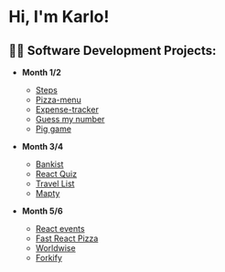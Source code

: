 <h1>Hi, I'm Karlo!</h1>

<h2>👨‍💻 Software Development Projects:</h2>

- <b>Month 1/2</b>
  - [Steps](https://github.com/Karlo-Zivkovic/Steps/tree/main)
  - [Pizza-menu](https://github.com/Karlo-Zivkovic/Pizza-menu)
  - [Expense-tracker](https://github.com/Karlo-Zivkovic/Expense-tracker)
  - [Guess my number](https://github.com/Karlo-Zivkovic/Guess-my-number)
  - [Pig game](https://github.com/Karlo-Zivkovic/Pig-game)
- <b>Month 3/4</b>
  - [Bankist](https://github.com/Karlo-Zivkovic/Bankist)
  - [React Quiz](https://github.com/Karlo-Zivkovic/React-quiz)
  - [Travel List](https://github.com/Karlo-Zivkovic/Travel-list)
  - [Mapty](https://github.com/Karlo-Zivkovic/Mapty)
    
- <b>Month 5/6</b>
  - [React events](https://github.com/Karlo-Zivkovic/React-events)
  - [Fast React Pizza](https://github.com/Karlo-Zivkovic/Fast-React-Pizza)
  - [Worldwise](https://github.com/Karlo-Zivkovic/Worldwise)
  - [Forkify](https://github.com/Karlo-Zivkovic/Forkify)




